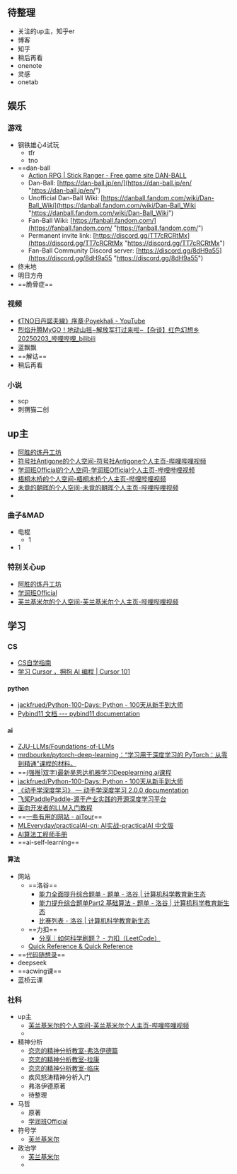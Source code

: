 ## 待整理
* 关注的up主，知乎er
* 博客
* 知乎
* 稍后再看
* onenote
* 灵感
* onetab
## 娱乐
### 游戏
* 钢铁雄心4试玩
	* tfr
	* tno
* ==dan-ball
	* [Action RPG | Stick Ranger - Free game site DAN-BALL](https://dan-ball.jp/en/javagame/ranger/)
	* Dan-Ball: [https://dan-ball.jp/en/](https://dan-ball.jp/en/ "https://dan-ball.jp/en/") 
	* Unofficial Dan-Ball Wiki: [https://danball.fandom.com/wiki/Dan-Ball_Wiki](https://danball.fandom.com/wiki/Dan-Ball_Wiki "https://danball.fandom.com/wiki/Dan-Ball_Wiki") 
	* Fan-Ball Wiki: [https://fanball.fandom.com/](https://fanball.fandom.com/ "https://fanball.fandom.com/") 
	* Permanent invite link: [https://discord.gg/TT7cRCRtMx](https://discord.gg/TT7cRCRtMx "https://discord.gg/TT7cRCRtMx") 
	* Fan-Ball Community Discord server: [https://discord.gg/8dH9a55](https://discord.gg/8dH9a55 "https://discord.gg/8dH9a55")
* 终末地
* 明日方舟
* ==脆骨症==
### 视频
* [《TNO日丹諾夫線》序章·Poyekhali - YouTube](https://www.youtube.com/watch?v=4XpNS4Qj9Q8)
*  [烈焰升腾MyGO！地动山摇~解放军打过来啦~【杂谈】红色幻想乡20250203_哔哩哔哩_bilibili](https://www.bilibili.com/video/BV1KBNweWEP9)
* 蓝飘飘
* ==解诂==
* 稍后再看
### 小说
* scp
* 刺猬猫二创
## up主
* [阿胜的炼丹工坊](https://space.bilibili.com/6497924)
* [符号社Antigone的个人空间-符号社Antigone个人主页-哔哩哔哩视频](https://space.bilibili.com/1275291093)
* [学润班Official的个人空间-学润班Official个人主页-哔哩哔哩视频](https://space.bilibili.com/3493265212967779)
* [梧桐木桥的个人空间-梧桐木桥个人主页-哔哩哔哩视频](https://space.bilibili.com/236123818)
* [未竟的朝晖的个人空间-未竟的朝晖个人主页-哔哩哔哩视频](https://space.bilibili.com/318817608)
* 
### 曲子&MAD
* 电棍
	* 1
* 1
### 特别关心up
* [阿胜的炼丹工坊](https://space.bilibili.com/6497924)
* [学润班Official](https://space.bilibili.com/3493265212967779)
* [芙兰基米尔的个人空间-芙兰基米尔个人主页-哔哩哔哩视频](https://space.bilibili.com/227812551)
## 学习
### CS
* [CS自学指南](https://csdiy.wiki/)
* [学习 Cursor ，拥抱 AI 编程 | Cursor 101](https://cursor101.com/zh)
#### python
* [jackfrued/Python-100-Days: Python - 100天从新手到大师](https://github.com/jackfrued/Python-100-Days)
* [Pybind11 文档 --- pybind11 documentation](https://pybind11.readthedocs.io/en/stable/index.html)
#### ai
*  [ZJU-LLMs/Foundations-of-LLMs](https://github.com/ZJU-LLMs/Foundations-of-LLMs)
* [mrdbourke/pytorch-deep-learning：“学习用于深度学习的 PyTorch：从零到精通”课程的材料。](https://github.com/mrdbourke/pytorch-deep-learning)
* ==[(强推|双字)最新吴恩达机器学习Deeplearning.ai课程](https://www.bilibili.com/video/BV1Pa411X76s?spm_id_from=333.788.videopod.episodes&vd_source=8f7be58fae99de36e73582d589f00ca1)  
* [jackfrued/Python-100-Days: Python - 100天从新手到大师](https://github.com/jackfrued/Python-100-Days)
* [《动手学深度学习》 — 动手学深度学习 2.0.0 documentation](https://zh.d2l.ai/)
* [飞桨PaddlePaddle-源于产业实践的开源深度学习平台](https://www.paddlepaddle.org.cn/tutorials/projectdetail/5604804)
* [面向开发者的LLM入门教程](https://datawhalechina.github.io/llm-cookbook/#/)
* ==[一些有用的网站 - aiTour](https://aitour.icu/tools/useful-websites/#_4)==
* [MLEveryday/practicalAI-cn: AI实战-practicalAI 中文版](https://github.com/MLEveryday/practicalAI-cn)
* [AI算法工程师手册](https://www.huaxiaozhuan.com/)
* ==ai-self-learning==
#### 算法
*  网站
	* ==洛谷==
		* [能力全面提升综合题单 - 题单 - 洛谷 | 计算机科学教育新生态](https://www.luogu.com.cn/training/9391)
		* [能力提升综合题单Part2 基础算法 - 题单 - 洛谷 | 计算机科学教育新生态](https://www.luogu.com.cn/training/9374)
		* [比赛列表 - 洛谷 | 计算机科学教育新生态](https://www.luogu.com.cn/contest/list)
	* ==力扣==
		* [分享｜如何科学刷题？ - 力扣（LeetCode）](https://leetcode.cn/circle/discuss/RvFUtj/)
	* [Quick Reference & Quick Reference](https://wangchujiang.com/reference/index.html)
* ==[代码随想录](https://programmercarl.com/)==
* deepseek
* ==acwing课==
* 蓝桥云课
### 社科
* up主
	* [芙兰基米尔的个人空间-芙兰基米尔个人主页-哔哩哔哩视频](https://space.bilibili.com/227812551)
	* 
* 精神分析
	* [恋恋的精神分析教室-弗洛伊德篇](https://space.bilibili.com/227812551/channel/collectiondetail?sid=902258)
	* [恋恋的精神分析教室-拉康](https://space.bilibili.com/227812551/channel/collectiondetail?sid=1436540)
	* [恋恋的精神分析教室-临床](https://space.bilibili.com/227812551/channel/collectiondetail?sid=946195)
	* 疾风怒涛精神分析入门
	* 弗洛伊德原著
	* 待整理
* 马哲
	* 原著
	* [学润班Official](https://space.bilibili.com/3493265212967779)
* 符号学
	* [芙兰基米尔](https://space.bilibili.com/227812551/channel/collectiondetail?sid=1276208)
* 政治学
	* [芙兰基米尔](https://space.bilibili.com/227812551/channel/collectiondetail?sid=4669442)
	* 